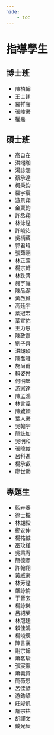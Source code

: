 ```yaml
---
hide:
    - toc
---
```


# 指導學生

## 博士班

<div class="grid cards" markdown>

- 陳柏翰
- 王士逢
- 羅祥睿
- 張峻豪
- 權嘉

</div>

## 碩士班

<div class="grid cards" markdown>

- 高自在
- 洪翊珈
- 湯詠涵
- 蔡承達
- 柯秉鈞
- 羅宇宸
- 游景翔
- 金稟鈞
- 許丞翔
- 林泳陞
- 許峻祐
- 吳柄葳
- 郭君瑋
- 張茹涵
- 林芷萱
- 楊宗軒
- 林趺菩
- 施宇庭
- 陳品潔
- 黃啟維
- 高廷宇
- 葉冠宏
- 葉宣佑
- 王力恩
- 陳政嘉
- 劉子齊
- 洪翊碩
- 陳喬雅
- 施尚甫
- 賴姿伶
- 何明堡
- 游家達
- 陳孟鴻
- 林言羲
- 陳致穎
- 葉人豪
- 吳翰宇
- 簡誌加
- 吳明和
- 張暐俊
- 呂科進
- 楊承叡
- 廖世勛

</div>

## 專題生

<div class="grid cards" markdown>

- 籃卉蓁
- 徐士櫳
- 林翃毅
- 鄭安仲
- 楊祐誠
- 巫玟槿
- 吳秉宥
- 簡德彥
- 許翰翔
- 黃威豪
- 林芳陞
- 嚴詠愉
- 于晉玄
- 楊詠樂
- 呂紹榮
- 林冠廷
- 賴佳鴻
- 楊竣辰
- 陳言襄
- 謝宗翰
- 蕭茗駿
- 張宸熏
- 蕭義賢
- 簡薇恩
- 呂佳諺
- 游鈞諺
- 莊竣凱
- 詹宗祐
- 胡譯文
- 戴光辰

</div>
